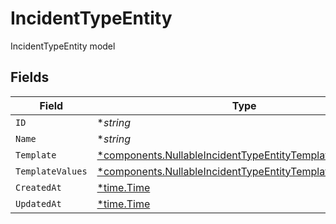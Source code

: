 # IncidentTypeEntity

IncidentTypeEntity model


## Fields

| Field                                                                                                                                   | Type                                                                                                                                    | Required                                                                                                                                | Description                                                                                                                             |
| --------------------------------------------------------------------------------------------------------------------------------------- | --------------------------------------------------------------------------------------------------------------------------------------- | --------------------------------------------------------------------------------------------------------------------------------------- | --------------------------------------------------------------------------------------------------------------------------------------- |
| `ID`                                                                                                                                    | **string*                                                                                                                               | :heavy_minus_sign:                                                                                                                      | N/A                                                                                                                                     |
| `Name`                                                                                                                                  | **string*                                                                                                                               | :heavy_minus_sign:                                                                                                                      | N/A                                                                                                                                     |
| `Template`                                                                                                                              | [*components.NullableIncidentTypeEntityTemplateEntity](../../models/components/nullableincidenttypeentitytemplateentity.md)             | :heavy_minus_sign:                                                                                                                      | N/A                                                                                                                                     |
| `TemplateValues`                                                                                                                        | [*components.NullableIncidentTypeEntityTemplateValuesEntity](../../models/components/nullableincidenttypeentitytemplatevaluesentity.md) | :heavy_minus_sign:                                                                                                                      | N/A                                                                                                                                     |
| `CreatedAt`                                                                                                                             | [*time.Time](https://pkg.go.dev/time#Time)                                                                                              | :heavy_minus_sign:                                                                                                                      | N/A                                                                                                                                     |
| `UpdatedAt`                                                                                                                             | [*time.Time](https://pkg.go.dev/time#Time)                                                                                              | :heavy_minus_sign:                                                                                                                      | N/A                                                                                                                                     |